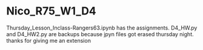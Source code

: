 # Nico_R75_W1_D4
Thursday_Lesson_Inclass-Rangers63.ipynb has the assignments.
D4_HW.py and D4_HW2.py are backups because jpyn files got erased thursday night.
thanks for giving me an extension
